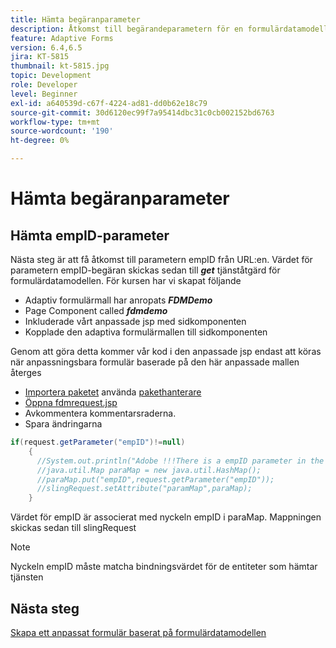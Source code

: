 ```yaml
---
title: Hämta begäranparameter
description: Åtkomst till begärandeparametern för en formulärdatamodell förifyllningstjänst
feature: Adaptive Forms
version: 6.4,6.5
jira: KT-5815
thumbnail: kt-5815.jpg
topic: Development
role: Developer
level: Beginner
exl-id: a640539d-c67f-4224-ad81-dd0b62e18c79
source-git-commit: 30d6120ec99f7a95414dbc31c0cb002152bd6763
workflow-type: tm+mt
source-wordcount: '190'
ht-degree: 0%

---
```


# Hämta begäranparameter

## Hämta empID-parameter

Nästa steg är att få åtkomst till parametern empID från URL:en. Värdet för parametern empID-begäran skickas sedan till **_get_** tjänståtgärd för formulärdatamodellen.
För kursen har vi skapat följande

* Adaptiv formulärmall har anropats **_FDMDemo_**
* Page Component called **_fdmdemo_**
* Inkluderade vårt anpassade jsp med sidkomponenten
* Kopplade den adaptiva formulärmallen till sidkomponenten

Genom att göra detta kommer vår kod i den anpassade jsp endast att köras när anpassningsbara formulär baserade på den här anpassade mallen återges

* [Importera paketet](assets/template-page-component.zip) använda [pakethanterare](http://localhost:4502/crx/packmgr/index.jsp)
* [Öppna fdmrequest.jsp](http://localhost:4502/crx/de/index.jsp#/apps/fdmdemo/component/page/fdmdemo/fdmrequest.jsp)
* Avkommentera kommentarsraderna.
* Spara ändringarna

```java
if(request.getParameter("empID")!=null)
    {
      //System.out.println("Adobe !!!There is a empID parameter in the request "+request.getParameter("empID"));
      //java.util.Map paraMap = new java.util.HashMap();
      //paraMap.put("empID",request.getParameter("empID"));
      //slingRequest.setAttribute("paramMap",paraMap);
    }
```

Värdet för empID är associerat med nyckeln empID i paraMap. Mappningen skickas sedan till slingRequest

>[!NOTE]
>
>Nyckeln empID måste matcha bindningsvärdet för de entiteter som hämtar tjänsten

## Nästa steg

[Skapa ett anpassat formulär baserat på formulärdatamodellen](./create-adaptive-form.md)
